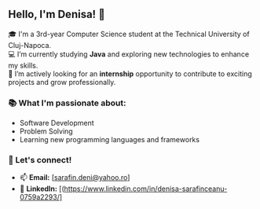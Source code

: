 ## Hello, I'm Denisa! 👋
🎓 I'm a 3rd-year Computer Science student at the Technical University of Cluj-Napoca.  
💻 I’m currently studying **Java** and exploring new technologies to enhance my skills.  
🌟 I’m actively looking for an **internship** opportunity to contribute to exciting projects and grow professionally.  

### 📚 What I'm passionate about:
- Software Development
- Problem Solving
- Learning new programming languages and frameworks

### 💼 Let's connect!
- 📫 **Email:** [sarafin.deni@yahoo.ro]  
- 💼 **LinkedIn:** [(https://www.linkedin.com/in/denisa-sarafinceanu-0759a2293/]
